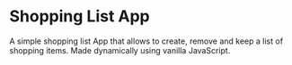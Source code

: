 # Shopping List App

A simple shopping list App that allows to create, remove and keep a list of shopping items. Made dynamically using vanilla JavaScript.
